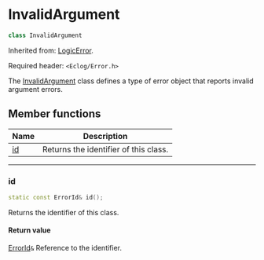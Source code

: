 # InvalidArgument

```c++
class InvalidArgument
```

Inherited from: [LogicError](LogicError.md).

Required header: `<Eclog/Error.h>`

The [InvalidArgument](InvalidArgument.md) class defines a type of error object that reports invalid argument errors.

## Member functions

| Name      | Description                           |
| --------- | ------------------------------------- |
| [id](#id) | Returns the identifier of this class. |

* * *

### id

```c++
static const ErrorId& id();
```

Returns the identifier of this class.

#### Return value

[ErrorId](ErrorId.md)`&` Reference to the identifier.
